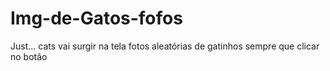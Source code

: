 # Img-de-Gatos-fofos
Just... cats vai surgir na tela fotos aleatórias de gatinhos sempre que clicar no botão
